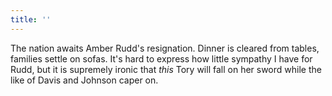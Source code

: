 ```yaml
---
title: ''
---
```


The nation awaits Amber Rudd's resignation. Dinner is cleared from tables, families settle on sofas. It's hard to express how little sympathy I have for Rudd, but it is supremely ironic that *this* Tory will fall on her sword while the like of Davis and Johnson caper on.
